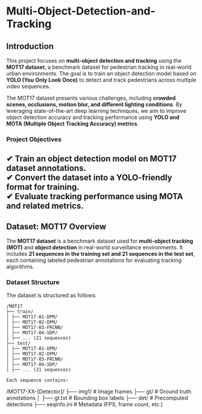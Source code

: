 # Multi-Object-Detection-and-Tracking

## **Introduction**  
This project focuses on **multi-object detection and tracking** using the **MOT17 dataset**, a benchmark dataset for pedestrian tracking in real-world urban environments. 
The goal is to train an object detection model based on **YOLO (You Only Look Once)** to detect and track pedestrians across multiple video sequences.  

The MOT17 dataset presents various challenges, including **crowded scenes, occlusions, motion blur, and different lighting conditions**. 
By leveraging state-of-the-art deep learning techniques, we aim to improve object detection accuracy and tracking performance using **YOLO and MOTA (Multiple Object Tracking Accuracy) metrics**.  

### **Project Objectives**  
✔ Train an object detection model on MOT17 dataset annotations.  
✔ Convert the dataset into a YOLO-friendly format for training.  
✔ Evaluate tracking performance using MOTA and related metrics.  
---

## **Dataset: MOT17 Overview**  
The **MOT17 dataset** is a benchmark dataset used for **multi-object tracking (MOT)** and **object detection** in real-world surveillance environments. 
It includes **21 sequences in the training set and 21 sequences in the test set**, each containing labeled pedestrian annotations for evaluating tracking algorithms.  

### **Dataset Structure**  
The dataset is structured as follows:
```
/MOT17
├── train/
│ ├── MOT17-01-DPM/
│ ├── MOT17-02-DPM/
│ ├── MOT17-03-FRCNN/
│ ├── MOT17-04-SDP/
│ ├── ... (21 sequences)
├── test/
│ ├── MOT17-01-DPM/
│ ├── MOT17-02-DPM/
│ ├── MOT17-03-FRCNN/
│ ├── MOT17-04-SDP/
│ ├── ... (21 sequences)

Each sequence contains:
```
/MOT17-XX-[Detector]/
├── img1/ # Image frames
├── gt/ # Ground truth annotations
│ ├── gt.txt # Bounding box labels
├── det/ # Precomputed detections
├── seqinfo.ini # Metadata (FPS, frame count, etc.)


